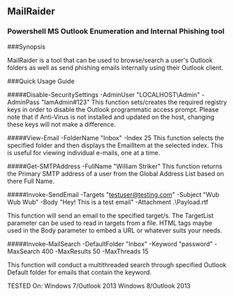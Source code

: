 ## MailRaider
### Powershell MS Outlook Enumeration and Internal Phishing tool

###Synopsis

MailRaider is a tool that can be used to browse/search a user's Outlook folders as well as send phishing emails internally using their Outlook client.  

###Quick Usage Guide

#####Disable-SecuritySettings -AdminUser "LOCALHOST\Admin" -AdminPass "IamAdmin#123" 
This function sets/creates the required registry keys in order to disable the Outlook programmatic access 
prompt. Please note that if Anti-Virus is not installed and updated on the host, changing these keys will not make a difference. 

#####View-Email -FolderName "Inbox" -Index 25
This function selects the specified folder and then displays the EmailItem at the selected index. This is useful for viewing
individual e-mails, one at a time. 

#####Get-SMTPAddress -FullName "William Striker"
This function returns the Primary SMTP address of a user from the Global Address List based on there Full Name.

#####Invoke-SendEmail -Targets "testuser@testing.com" -Subject "Wub Wub Wub" -Body "Hey! This is a test email" -Attachment .\Payload.rtf

This function will send an email to the specified target/s. The TargetList parameter can be used to read in targets from a file. HTML tags maybe used in the Body parameter to embed a URL or whatever suits your needs. 

#####Invoke-MailSearch -DefaultFolder "Inbox" -Keyword "password" -MaxSearch 400 -MaxResults 50 -MaxThreads 15

This function will conduct a multithreaded search through specified Outlook Default folder for emails that contain the keyword. 


TESTED On: 
Windows 7/Outlook 2013
Windows 8/Outlook 2013

  
